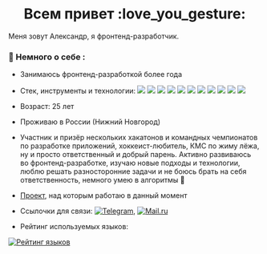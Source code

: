 <div>
    <h1 align="center">Всем привет :love_you_gesture:</h1>
</div>

Меня зовут Александр, я фронтенд-разработчик.

### :open_book: Немного о себе :

- Занимаюсь фронтенд-разработкой более года

- Стек, инструменты и технологии: <img src="https://img.shields.io/badge/JavaScript-F7DF1E"/> <img src="https://img.shields.io/badge/TypeScript-3178C6"/> <img src="https://img.shields.io/badge/React-61DAFB"/> <img src="https://img.shields.io/badge/Redux | Redux Toolkit- 764988"/> <img src="https://img.shields.io/badge/Webpack-8ED5FA"/> <img src="https://img.shields.io/badge/npm-CB3837"/> <img src="https://img.shields.io/badge/scss-CD6799"/> <img src="https://img.shields.io/badge/css modules-black"/> <img src="https://img.shields.io/badge/BEM (css)-C0C0C0"/> <img src="https://img.shields.io/badge/git-F05133"/> <img src="https://img.shields.io/badge/Node.js-689F63"/>

- Возраст: 25 лет

- Проживаю в России (Нижний Новгород)

- Участник и призёр нескольких хакатонов и командных чемпионатов по разработке приложений, хоккеист-любитель, КМС по жиму лёжа, ну и просто ответственный и добрый парень. Активно развиваюсь во фронтенд-разработке, изучаю новые подходы и технологии, люблю решать разносторонние задачи и не боюсь брать на себя ответственность, немного умею в алгоритмы :rofl:

- [Проект](https://github.com/EZzzKryak/my-project), над которым работаю в данный момент

- Ссылочки для связи: [![Telegram](https://img.shields.io/badge/@ezzzkryak-blue?logo=telegram&logoColor=white)](https://t.me/ezzzkryak), [![Mail.ru](https://img.shields.io/badge/manicynaleksandr@mail.ru-blue?logo=mail.ru)](mailto:manicynaleksandr@mail.ru)

- Рейтинг используемых языков:

[![Рейтинг языков](https://github-readme-stats.vercel.app/api/top-langs/?username=ezzzkryak&layout=compact&theme=vision-friendly-white)](https://github.com/anuraghazra/github-readme-stats) 
